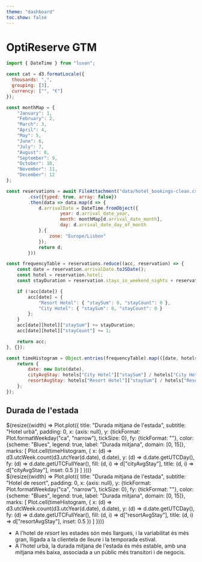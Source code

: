```yaml
--- 
theme: "dashboard"
toc.show: false
---
```


# OptiReserve GTM

```js
import { DateTime } from "luxon";

const cat = d3.formatLocale({
  thousands: ",",
  grouping: [3],
  currency: ["", "€"]
});

const monthMap = {
    "January": 1,
    "February": 2,
    "March": 3,
    "April": 4,
    "May": 5,
    "June": 6,
    "July": 7,
    "August": 8,
    "September": 9,
    "October": 10,
    "November": 11,
    "December": 12
};

const reservations = await FileAttachment("data/hotel_bookings-clean.csv")
        .csv({typed: true, array: false})
        .then(data => data.map(d => {
            d.arrivalDate = DateTime.fromObject({
                    year: d.arrival_date_year, 
                    month: monthMap[d.arrival_date_month], 
                    day: d.arrival_date_day_of_month
            },{
                zone: "Europe/Lisbon"
            });
            return d;
        }))

const frequencyTable = reservations.reduce((acc, reservation) => {
    const date = reservation.arrivalDate.toJSDate();
    const hotel = reservation.hotel;
    const stayDuration = reservation.stays_in_weekend_nights + reservation.stays_in_week_nights;

    if (!acc[date]) {
        acc[date] = {
            "Resort Hotel": { "staySum": 0, "stayCount": 0 },
            "City Hotel": { "staySum": 0, "stayCount": 0 }
        };
    }
    acc[date][hotel]["staySum"] += stayDuration;
    acc[date][hotel]["stayCount"] += 1;

    return acc;
}, {});

const timeHistogram = Object.entries(frequencyTable).map(([date, hotels]) => {
    return {
        date: new Date(date),
        cityAvgStay: hotels["City Hotel"]["staySum"] / hotels["City Hotel"]["stayCount"],
        resortAvgStay: hotels["Resort Hotel"]["staySum"] / hotels["Resort Hotel"]["stayCount"]
    };
});
```

## Durada de l'estada
<div class="grid grid-cols-2">
  <div class="card">
    ${resize((width) => Plot.plot({
        title: "Durada mitjana de l'estada",
        subtitle: "Hotel urbà",
        padding: 0,
        x: {axis: null},
        y: {tickFormat: Plot.formatWeekday("ca", "narrow"), tickSize: 0},
        fy: {tickFormat: ""},
        color: {scheme: "Blues", legend: true, label: "Durada mitjana", domain: [0, 15]},
        marks: [
            Plot.cell(timeHistogram, {
            x: (d) => d3.utcWeek.count(d3.utcYear(d.date), d.date),
            y: (d) => d.date.getUTCDay(),
            fy: (d) => d.date.getUTCFullYear(),
            fill: (d, i) => d["cityAvgStay"],
            title: (d, i) => d["cityAvgStay"],
            inset: 0.5
            })
        ]
    }))}
  </div>
  <div class="card">
    ${resize((width) => Plot.plot({
        title: "Durada mitjana de l'estada",
        subtitle: "Hotel de resort",
        padding: 0,
        x: {axis: null},
        y: {tickFormat: Plot.formatWeekday("ca", "narrow"), tickSize: 0},
        fy: {tickFormat: ""},
        color: {scheme: "Blues", legend: true, label: "Durada mitjana", domain: [0, 15]},
        marks: [
            Plot.cell(timeHistogram, {
            x: (d) => d3.utcWeek.count(d3.utcYear(d.date), d.date),
            y: (d) => d.date.getUTCDay(),
            fy: (d) => d.date.getUTCFullYear(),
            fill: (d, i) => d["resortAvgStay"],
            title: (d, i) => d["resortAvgStay"],
            inset: 0.5
            })
        ]
    }))}
  </div>
</div>

- A l'hotel de _resort_ les estades són més llargues, i la variabilitat és més gran, lligada a la clientela de lleure i la temporada estival.
- A l'hotel urbà, la durada mitjana de l'estada és més estable, amb una mitjana més baixa, associada a un públic més transitori i de negocis.